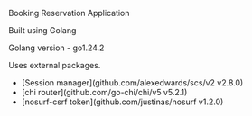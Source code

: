 Booking Reservation Application 

Built using Golang

Golang version - go1.24.2


Uses external packages.

-   [Session manager](github.com/alexedwards/scs/v2 v2.8.0)
-	[chi router](github.com/go-chi/chi/v5 v5.2.1)
-	[nosurf-csrf token](github.com/justinas/nosurf v1.2.0)

